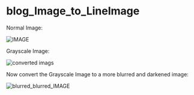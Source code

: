 # blog_Image_to_LineImage

Normal Image:

![IMAGE](https://github.com/AbhilashGaurav/blog_Image_to_LineImage/assets/84313712/efcd4418-1bc4-4f6f-b13c-a5b0466d8598)

Grayscale Image:

![converted imags](https://github.com/AbhilashGaurav/blog_Image_to_LineImage/assets/84313712/d0039e2d-c78e-49c7-af31-5b0a29898e73)

Now convert the Grayscale Image to a more blurred and darkened image:


![blurred_blurred_IMAGE](https://github.com/AbhilashGaurav/blog_Image_to_LineImage/assets/84313712/21c75592-e814-4377-8a2b-3a10d0deafb2)

